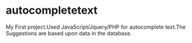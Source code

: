 autocompletetext
================

My First project.Used JavaScript/Jquery/PHP for autocomplete text.The Suggestions are based upon data in the database. 
